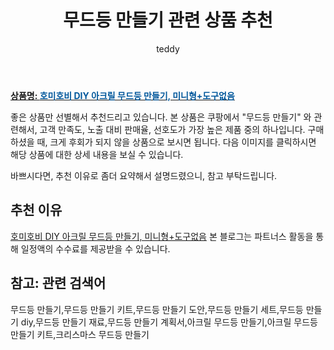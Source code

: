 ﻿---
layout: post
title:  "무드등 만들기 관련 상품 추천"
author: teddy
categories: [ 가구/인테리어 ]
tags: [무드등 만들기,무드등 만들기 키트,무드등 만들기 도안,무드등 만들기 세트,무드등 만들기 diy,무드등 만들기 재료,무드등 만들기 계획서,아크릴 무드등 만들기,아크릴 무드등 만들기 키트,크리스마스 무드등 만들기]
image: https://static.coupangcdn.com/image/vendor_inventory/8ded/9fd80b473e15af46544025af7bb4415311dfc79ba1df037f681b072d5b28.jpg 
description: "쿠팡에서 무드등 만들기 관련 상품으로 가장 고객 선호도가 높은 제품 중 하나입니다."
---

<a href="https://link.coupang.com/re/AFFSDP?lptag=AF3256674&pageKey=6410657217&itemId=13746658805&vendorItemId=80997447156&traceid=V0-153-1d3042e3e94cb282"><b>상품명: <font color='#01579B'>호미호비 DIY 아크릴 무드등 만들기, 미니형+도구없음</font></b></a>

좋은 상품만 선별해서 추천드리고 있습니다.
본 상품은 쿠팡에서 "무드등 만들기" 와 관련해서, 고객 만족도, 노출 대비 판매율, 선호도가 가장 높은 제품 중의 하나입니다.
구매하셨을 때, 크게 후회가 되지 않을 상품으로 보시면 됩니다. 
다음 이미지를 클릭하시면 해당 상품에 대한 상세 내용을 보실 수 있습니다.

바쁘시다면, 추천 이유로 좀더 요약해서 설명드렸으니, 참고 부탁드립니다.

## 추천 이유 

<a href="https://link.coupang.com/re/AFFSDP?lptag=AF3256674&pageKey=6410657217&itemId=13746658805&vendorItemId=80997447156&traceid=V0-153-1d3042e3e94cb282">호미호비 DIY 아크릴 무드등 만들기, 미니형+도구없음</a>
본 블로그는 파트너스 활동을 통해 일정액의 수수료를 제공받을 수 있습니다.

## 참고: 관련 검색어    
무드등 만들기,무드등 만들기 키트,무드등 만들기 도안,무드등 만들기 세트,무드등 만들기 diy,무드등 만들기 재료,무드등 만들기 계획서,아크릴 무드등 만들기,아크릴 무드등 만들기 키트,크리스마스 무드등 만들기